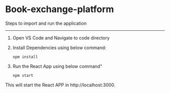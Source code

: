 # Book-exchange-platform

Steps to import and run the application

---

1. Open VS Code and Navigate to code directory
2. Install Dependencies using below command:
   ````
   npm install

   ````
   
3. Run the React App using below command"
   ````
   npm start
   ````
This will start the React APP in http://localhost:3000.

 
